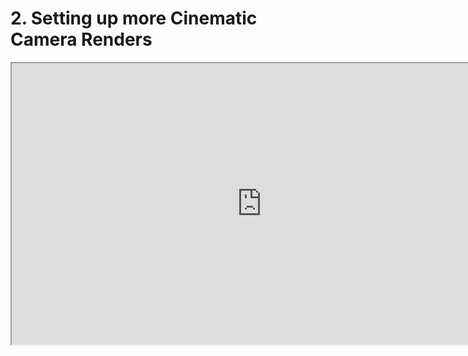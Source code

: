 # 2. Setting up more Cinematic Camera Renders

<p><iframe title="YouTube video player" src="https://www.youtube.com/embed/0hP8QxnmUqY?rel=0" width="800" height="450" allowfullscreen="allowfullscreen" allow="accelerometer; autoplay; clipboard-write; encrypted-media; gyroscope; picture-in-picture"></iframe></p>